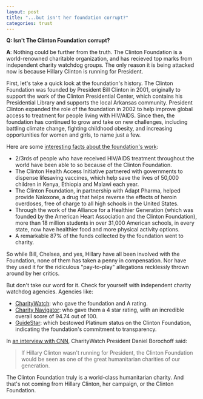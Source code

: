 ```yaml
---  
layout: post  
title: "...but isn't her foundation corrupt?"  
categories: trust  
---  
```

  
**Q: Isn't The Clinton Foundation corrupt?**  
  
**A**: Nothing could be further from the truth. The Clinton Foundation is a world-renowned charitable organization, and has recieved top marks from independent charity watchdog groups. The only reason it is being attacked now is because Hillary Clinton is running for President.

First, let's take a quick look at the foundation's history. The Clinton Foundation was founded by President Bill Clinton in 2001, originally to support the work of the Clinton Presidential Center, which contains his Presidential Library and supports the local Arkansas community. President Clinton expanded the role of the foundation in 2002 to help improve global access to treatment for people living with HIV/AIDS. Since then, the foundation has continued to grow and take on new challenges, including battling climate change, fighting childhood obesity, and increasing opportunities for women and girls, to name just a few.

Here are some [interesting facts about the foundation's work](https://www.hillaryclinton.com/feed/the-clinton-foundation-explained/): 
* 2/3rds of people who have received HIV/AIDS treatment throughout the world have been able to so because of the Clinton Foundation.
* The Clinton Health Access Initiative partnered with governments to dispense lifesaving vaccines, which help save the lives of 50,000 children in Kenya, Ethiopia and Malawi each year.
* The Clinton Foundation, in partnership with Adapt Pharma, helped provide Naloxone, a drug that helps reverse the effects of heroin overdoses, free of charge to all high schools in the United States.
* Through the work of the Alliance for a Healthier Generation (which was founded by the American Heart Association and the Clinton Foundation), more than 18 million students in over 31,000 American schools, in every state, now have healthier food and more physical activity options.
* A remarkable 87% of the funds collected by the foundation went to charity.

So while Bill, Chelsea, and yes, Hillary have all been involved with the Foundation, none of them has taken a penny in compensation. Nor have they used it for the ridiculous "pay-to-play" allegations recklessly thrown around by her critics. 

But don't take our word for it. Check for yourself with independent charity watchdog agencies. Agencies like:

* [CharityWatch](https://www.charitywatch.org/ratings-and-metrics/bill-hillary-chelsea-clinton-foundation/478): who gave the foundation and A rating.
* [Charity Navigator](https://www.charitynavigator.org/index.cfm?bay=search.summary&orgid=16680): who gave them a 4 star rating, with an incredible overall score of 94.74 out of 100.
* [GuideStar](http://www.guidestar.org/profile/31-1580204): which bestowed Platinum status on the Clinton Foundation, indicating the foundation's commitment to transparency.

In [an interview with CNN](http://www.cnn.com/videos/politics/2016/08/24/charity-watch-clinton-foundation-lv.cnn), CharityWatch President Daniel Borochoff said:
>If Hillary Clinton wasn't running for President, the Clinton Foundation would be seen as one of the great humanitarian charities of our generation.
 
The Clinton Foundation truly is a world-class humanitarian charity. And that's not coming from Hillary Clinton, her campaign, or the Clinton Foundation.  
